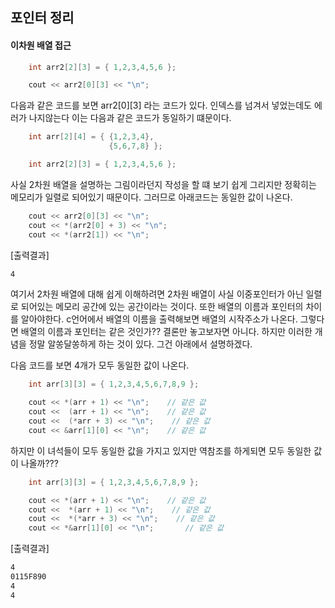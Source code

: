 ## 포인터 정리

#### 이차원 배열 접근
  
```cpp
	int arr2[2][3] = { 1,2,3,4,5,6 };

	cout << arr2[0][3] << "\n";

```
다음과 같은 코드를 보면 arr2[0][3] 라는 코드가 있다. 인덱스를 넘겨서 넣었는데도 에러가 나지않는다 이는 다음과 같은 코드가 동일하기 떄문이다.

```cpp
	int arr[2][4] = { {1,2,3,4}, 
					  {5,6,7,8} };

	int arr2[2][3] = { 1,2,3,4,5,6 };
```

사실 2차원 배열을 설명하는 그림이라던지 작성을 할 떄 보기 쉽게 그리지만 정확히는 메모리가 일렬로 되어있기 때문이다.
그러므로 아래코드는 동일한 값이 나온다.

```cpp
	cout << arr2[0][3] << "\n";
	cout << *(arr2[0] + 3) << "\n";
	cout << *(arr2[1]) << "\n";
```

[출력결과]
```bash
4
```
여기서 2차원 배열에 대해 쉽게 이해하려면 2차원 배열이 사실 이중포인터가 아닌 일렬로 되어있는 메모리 공간에 있는 공간이라는 것이다. 또한 배열의 이름과 포인터의 차이를 알아야한다. c언어에서 배열의 이름을 출력해보면 배열의 시작주소가 나온다. 그렇다면 배열의 이름과 포인터는 같은 것인가?? 결론만 놓고보자면 아니다. 하지만 이러한 개념을 정말 알쏭달쏭하게 하는 것이 있다. 그건 아래에서 설명하겠다.

다음 코드를 보면 4개가 모두 동일한 값이 나온다.
```cpp
    int arr[3][3] = { 1,2,3,4,5,6,7,8,9 };

	cout << *(arr + 1) << "\n";    // 같은 값
	cout <<  (arr + 1) << "\n";    // 같은 값
	cout <<  (*arr + 3) << "\n";    // 같은 값
	cout << &arr[1][0] << "\n";	   // 같은 값

```
하지만 이 녀석들이 모두 동일한 값을 가지고 있지만 역참조를 하게되면 모두 동일한 값이 나올까???

```cpp
    int arr[3][3] = { 1,2,3,4,5,6,7,8,9 };

	cout << *(arr + 1) << "\n";    // 같은 값
	cout <<  *(arr + 1) << "\n";    // 같은 값
	cout <<  *(*arr + 3) << "\n";    // 같은 값
	cout << *&arr[1][0] << "\n";	   // 같은 값
```

[출력결과]
```bash
4
0115F890
4
4
```
